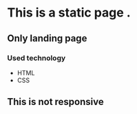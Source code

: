 # This is a static page .
## Only landing page
### Used technology
 * HTML
 * CSS
## This is not responsive 
